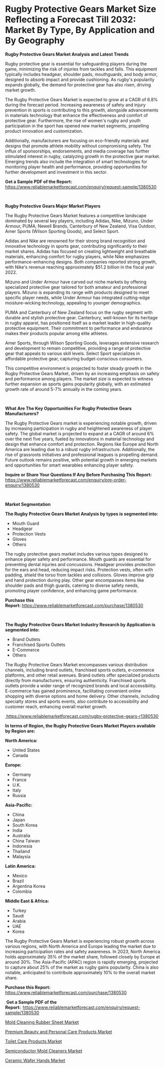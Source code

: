 <p><h1>Rugby Protective Gears Market Size Reflecting a Forecast Till 2032: Market By Type, By Application and By Geography</h1></p><p><strong>Rugby Protective Gears Market Analysis and Latest Trends</strong></p>
<p><p>Rugby protective gear is essential for safeguarding players during the game, minimizing the risk of injuries from tackles and falls. This equipment typically includes headgear, shoulder pads, mouthguards, and body armor, designed to absorb impact and provide cushioning. As rugby's popularity expands globally, the demand for protective gear has also risen, driving market growth.</p><p>The Rugby Protective Gears Market is expected to grow at a CAGR of 6.8% during the forecast period. Increasing awareness of safety and injury prevention in sports is contributing to this growth, alongside advancements in materials technology that enhance the effectiveness and comfort of protective gear. Furthermore, the rise of women's rugby and youth participation in the sport has opened new market segments, propelling product innovation and customization.</p><p>Additionally, manufacturers are focusing on eco-friendly materials and designs that promote athlete mobility without compromising safety. The influx of sponsorships, endorsements, and media coverage has further stimulated interest in rugby, catalyzing growth in the protective gear market. Emerging trends also include the integration of smart technologies for monitoring player health and performance, providing opportunities for further development and investment in this sector.</p></p>
<p><strong>Get a Sample PDF of the Report:&nbsp;</strong> <a href="https://www.reliablemarketforecast.com/enquiry/request-sample/1380530?utm_campaign=1899&utm_medium=2&utm_source=Github&utm_content=ia&utm_term=05022025&utm_id=rugby-protective-gears">https://www.reliablemarketforecast.com/enquiry/request-sample/1380530</a></p>
<p>&nbsp;</p>
<p><strong>Rugby Protective Gears Major Market Players</strong></p>
<p><p>The Rugby Protective Gears Market features a competitive landscape dominated by several key players, including Adidas, Nike, Mizuno, Under Armour, PUMA, Newell Brands, Canterbury of New Zealand, Visa Outdoor, Amer Sports (Wilson Sporting Goods), and Select Sport. </p><p>Adidas and Nike are renowned for their strong brand recognition and innovative technology in sports gear, contributing significantly to their market shares. Adidas has focused on creating lightweight and breathable materials, enhancing comfort for rugby players, while Nike emphasizes performance-enhancing designs. Both companies reported strong growth, with Nike's revenue reaching approximately $51.2 billion in the fiscal year 2022.</p><p>Mizuno and Under Armour have carved out niche markets by offering specialized protective gear tailored for both amateur and professional players. Mizuno is expanding its range with products designed to meet specific player needs, while Under Armour has integrated cutting-edge moisture-wicking technology, appealing to younger demographics.</p><p>PUMA and Canterbury of New Zealand focus on the rugby segment with durable and stylish protective gear. Canterbury, well-known for its heritage in rugby apparel, has positioned itself as a market leader in high-quality protective equipment. Their commitment to performance and endurance makes their products popular among elite athletes.</p><p>Amer Sports, through Wilson Sporting Goods, leverages extensive research and development to remain competitive, providing a range of protective gear that appeals to various skill levels. Select Sport specializes in affordable protective gear, capturing budget-conscious consumers.</p><p>This competitive environment is projected to foster steady growth in the Rugby Protective Gears Market, driven by an increasing emphasis on safety and performance among players. The market size is expected to witness further expansion as sports gains popularity globally, with an estimated growth rate of around 5-7% annually in the coming years.</p></p>
<p>&nbsp;</p>
<p><strong>What Are The Key Opportunities For Rugby Protective Gears Manufacturers?</strong></p>
<p><p>The Rugby Protective Gears market is experiencing notable growth, driven by increasing participation in rugby and heightened awareness of player safety. The global market is projected to expand at a CAGR of around 6% over the next five years, fueled by innovations in material technology and design that enhance comfort and protection. Regions like Europe and North America are leading due to a robust rugby infrastructure. Additionally, the rise of grassroots initiatives and professional leagues is propelling demand. Future outlook remains positive, with potential growth in emerging markets and opportunities for smart wearables enhancing player safety.</p></p>
<p><strong>Inquire or Share Your Questions If Any Before Purchasing This Report:</strong> <a href="https://www.reliablemarketforecast.com/enquiry/pre-order-enquiry/1380530?utm_campaign=1899&utm_medium=2&utm_source=Github&utm_content=ia&utm_term=05022025&utm_id=rugby-protective-gears">https://www.reliablemarketforecast.com/enquiry/pre-order-enquiry/1380530</a></p>
<p>&nbsp;</p>
<p><strong>Market Segmentation</strong></p>
<p><strong>The Rugby Protective Gears Market Analysis by types is segmented into:</strong></p>
<p><ul><li>Mouth Guard</li><li>Headgear</li><li>Protection Vests</li><li>Gloves</li><li>Others</li></ul></p>
<p><p>The rugby protective gears market includes various types designed to enhance player safety and performance. Mouth guards are essential for preventing dental injuries and concussions. Headgear provides protection for the ears and head, reducing impact risks. Protection vests, often with padding, shield the torso from tackles and collisions. Gloves improve grip and hand protection during play. Other gear encompasses items like shoulder pads and thigh guards, catering to diverse safety needs, promoting player confidence, and enhancing game performance.</p></p>
<p><strong>Purchase this Report:&nbsp;</strong><a href="https://www.reliablemarketforecast.com/purchase/1380530?utm_campaign=1899&utm_medium=2&utm_source=Github&utm_content=ia&utm_term=05022025&utm_id=rugby-protective-gears">https://www.reliablemarketforecast.com/purchase/1380530</a></p>
<p>&nbsp;</p>
<p><strong>The Rugby Protective Gears Market Industry Research by Application is segmented into:</strong></p>
<p><ul><li>Brand Outlets</li><li>Franchised Sports Outlets</li><li>E-Commerce</li><li>Others</li></ul></p>
<p><p>The Rugby Protective Gears Market encompasses various distribution channels, including brand outlets, franchised sports outlets, e-commerce platforms, and other retail avenues. Brand outlets offer specialized products directly from manufacturers, ensuring authenticity. Franchised sports outlets provide a wider range of recognized brands and local accessibility. E-commerce has gained prominence, facilitating convenient online shopping with diverse options and home delivery. Other channels, including specialty stores and sports events, also contribute to accessibility and customer reach, enhancing overall market growth.</p></p>
<p><a href="https://www.reliablemarketforecast.com/rugby-protective-gears-r1380530?utm_campaign=1899&utm_medium=2&utm_source=Github&utm_content=ia&utm_term=05022025&utm_id=rugby-protective-gears">&nbsp;https://www.reliablemarketforecast.com/rugby-protective-gears-r1380530</a></p>
<p><strong>In terms of Region, the Rugby Protective Gears Market Players available by Region are:</strong></p>
<p>
    <p> <strong> North America: </strong>
        <ul>
            <li>United States</li>
            <li>Canada</li>
        </ul>
        </p> 
    <p> <strong> Europe: </strong>
        <ul>
            <li>Germany</li>
            <li>France</li>
            <li>U.K.</li>
            <li>Italy</li>
            <li>Russia</li>
        </ul>
        </p> 
    <p> <strong> Asia-Pacific: </strong>
        <ul>
            <li>China</li>
            <li>Japan</li>
            <li>South Korea</li>
            <li>India</li>
            <li>Australia</li>
            <li>China Taiwan</li>
            <li>Indonesia</li>
            <li>Thailand</li>
            <li>Malaysia</li>
        </ul>
        </p> 
    <p> <strong> Latin America: </strong>
        <ul>
            <li>Mexico</li>
            <li>Brazil</li>
            <li>Argentina Korea</li>
            <li>Colombia</li>
        </ul>
        </p> 
    <p> <strong> Middle East & Africa: </strong>
        <ul>
            <li>Turkey</li>
            <li>Saudi</li>
            <li>Arabia</li>
            <li>UAE</li>
            <li>Korea</li>
        </ul>
    </p>
    </p>
<p><p>The Rugby Protective Gears Market is experiencing robust growth across various regions, with North America and Europe leading the market due to increasing participation rates and safety awareness. In 2023, North America holds approximately 35% of the market share, followed closely by Europe at around 30%. The Asia-Pacific (APAC) region is rapidly emerging, projected to capture about 25% of the market as rugby gains popularity. China is also notable, anticipated to contribute approximately 10% to the overall market share.</p></p>
<p><strong>Purchase this Report: </strong><a href="https://www.reliablemarketforecast.com/purchase/1380530?utm_campaign=1899&utm_medium=2&utm_source=Github&utm_content=ia&utm_term=05022025&utm_id=rugby-protective-gears">https://www.reliablemarketforecast.com/purchase/1380530</a></p>
<p>&nbsp;<strong>Get a Sample PDF of the Report:&nbsp;&nbsp;</strong><a href="https://www.reliablemarketforecast.com/enquiry/request-sample/1380530?utm_campaign=1899&utm_medium=2&utm_source=Github&utm_content=ia&utm_term=05022025&utm_id=rugby-protective-gears">https://www.reliablemarketforecast.com/enquiry/request-sample/1380530</a></p>
<p><strong></strong></p>
<p><p><a href="https://www.linkedin.com/pulse/mold-cleaning-rubber-sheet-market-growth-2025-2032-factors-iai8f?utm_campaign=1899&utm_medium=2&utm_source=Github&utm_content=ia&utm_term=05022025&utm_id=rugby-protective-gears">Mold Cleaning Rubber Sheet Market</a></p><p><a href="https://github.com/abantolemox08/Market-Research-Report-List-1/blob/main/premium-beauty-and-personal-care-products-market.md?utm_campaign=1899&utm_medium=2&utm_source=Github&utm_content=ia&utm_term=05022025&utm_id=rugby-protective-gears">Premium Beauty and Personal Care Products Market</a></p><p><a href="https://github.com/popupioo/Market-Research-Report-List-1/blob/main/toilet-care-products-market.md?utm_campaign=1899&utm_medium=2&utm_source=Github&utm_content=ia&utm_term=05022025&utm_id=rugby-protective-gears">Toilet Care Products Market</a></p><p><a href="https://www.linkedin.com/pulse/semiconductor-mold-cleaners-market-trends-strategic-insights-orxgf?utm_campaign=1899&utm_medium=2&utm_source=Github&utm_content=ia&utm_term=05022025&utm_id=rugby-protective-gears">Semiconductor Mold Cleaners Market</a></p><p><a href="https://www.linkedin.com/pulse/ceramic-wafer-hands-market-analysis-industry-forecast-zywwe?utm_campaign=1899&utm_medium=2&utm_source=Github&utm_content=ia&utm_term=05022025&utm_id=rugby-protective-gears">Ceramic Wafer Hands Market</a></p></p>